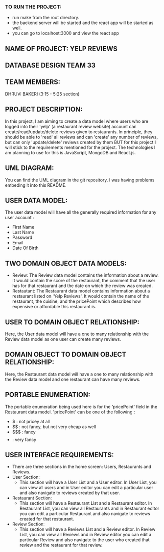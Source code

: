 ### TO RUN THE PROJECT:

- run make from the root directory.
- the backend server will be started and the react app will be started as well.
- you can go to localhost:3000 and view the react app

## NAME OF PROJECT: YELP REVIEWS

## DATABASE DESIGN TEAM 33

## TEAM MEMBERS:

DHRUVI BAKERI (3:15 - 5:25 section)

## PROJECT DESCRIPTION:

In this project, I am aiming to create a data model where users who are logged into their 'yelp' (a restaurant review website) account can create/read/update/delete reviews given to restaurants. In principle, they should be able to 'read' all reviews and can 'create' any number of reviews, but can only 'update/delete' reviews created by them BUT for this project I will stick to the requirements mentioned for the project. The technologies I am planning to use for this is JavaScript, MongoDB and React.js.

## UML DIAGRAM:

You can find the UML diagram in the git repository. I was having problems embeding it into this README.

## USER DATA MODEL:

The user data model will have all the generally required information for any user account :

- First Name
- Last Name
- Password
- Email
- Date Of Birth

## TWO DOMAIN OBJECT DATA MODELS:

- Review: The Review data model contains the information about a review. It would contain the score of the restaurant, the comment that the user has for that restaurant and the date on which the review was created.
- Restautant: The Restaurant data model contains information about a restaurant listed on 'Yelp Reviews'. It would contain the name of the restaurant, the cuisine, and the pricePoint which describes how expensive or affordable this restaurant is.

## USER TO DOMAIN OBJECT RELATIONSHIP:

Here, the User data model will have a one to many relationship with the Review data model as one user can create many reviews.

## DOMAIN OBJECT TO DOMAIN OBJECT RELATIONSHIP:

Here, the Restaurant data model will have a one to many relationship with the Review data model and one restaurant can have many reviews.

## PORTABLE ENUMERATION:

The portable enumeration being used here is for the 'pricePoint' field in the Restaurant data model. 'pricePoint' can be one of the following :

- $ : not pricey at all
- $$ : not fancy, but not very cheap as well
- $$$ : fancy
- $$$$: very fancy

## USER INTERFACE REQUIREMENTS:

- There are three sections in the home screen: Users, Restaurants and Reviews.
- User Section:
  - This section will have a User List and a User editor. In User List, you can view all users and in User editor you can edit a particular user and also navigate to reviews created by that user.
- Restaurant Section:
  - This section will have a Restaurant List and a Restaurant editor. In Restaurant List, you can view all Restaurants and in Restaurant editor you can edit a particular Restaurant and also navigate to reviews created for that restaurant.
- Review Section:
  - This section will have a Reviews List and a Review editor. In Review List, you can view all Reviews and in Review editor you can edit a particular Review and also navigate to the user who created that review and the restaurant for that review.
